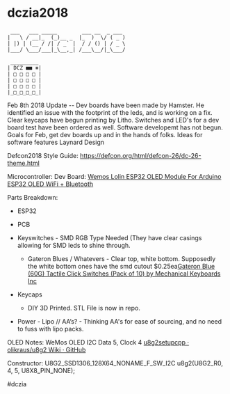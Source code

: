 # dczia2018

```
 ___   ___ _____        ___ __  _ ___
|   \ / __|_  (_)__ _  |_  )  \/ ( _ )
| |) | (__ / /| / _` |  / / () | / _ \
|___/ \___/___|_\__,_| /___\__/|_\___/

 _________
| DCZ ■■ ⧻|
| □ □ □ □ |
| □ □ □ □ |
| □ □ □ □ |
|_□_□_□_□_|

```

Feb 8th 2018 Update --
	Dev boards have been made by Hamster. He identified an issue with the footprint of the leds, and is working on a fix.
	Clear keycaps have begun printing by Litho. Switches and LED's for a dev board test have been ordered as well.
	Software developemt has not begun. 
	Goals for Feb, get dev boards up and in the hands of folks. 
	Ideas for software features
	Laynard Design

Defcon2018 Style Guide: https://defcon.org/html/defcon-26/dc-26-theme.html

Microcontroller:
Dev Board: [Wemos Lolin ESP32 OLED Module For Arduino ESP32 OLED WiFi + Bluetooth](https://forum.arduino.cc/index.php?topic=495555.0)

Parts Breakdown: 
* ESP32
* PCB
* Keyswitches - SMD RGB Type Needed (They have clear casings allowing for SMD leds to shine through.
	* Gateron Blues / Whatevers - Clear top, white bottom. Supposedly the white bottom ones have the smd cutout $0.25ea[Gateron Blue (60G) Tactile Click Switches (Pack of 10) by Mechanical Keyboards Inc](https://mechanicalkeyboards.com/shop/index.php?l=product_detail&p=1272)

* Keycaps
	* DIY 3D Printed. STL File is now in repo.
	
* Power - Lipo // AA’s? - Thinking AA's for ease of sourcing, and no need to fuss with lipo packs.

OLED Notes:
WeMos OLED 
I2C Data 5, Clock 4
[u8g2setupcpp · olikraus/u8g2 Wiki · GitHub](https://github.com/olikraus/u8g2/wiki/u8g2setupcpp#ssd1306-128x64_noname)

Constructor:  U8G2_SSD1306_128X64_NONAME_F_SW_I2C u8g2(U8G2_R0, 4, 5, U8X8_PIN_NONE);

#dczia
